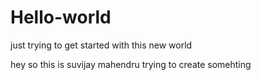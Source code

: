 # Hello-world
just trying to get started with this new world

hey so this is suvijay mahendru trying to create somehting
